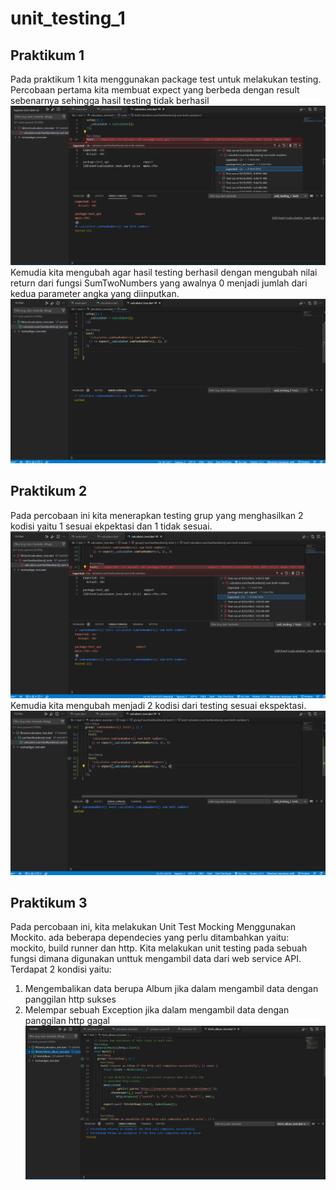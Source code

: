 # unit_testing_1


## Praktikum 1

Pada praktikum 1 kita menggunakan package test untuk melakukan testing. Percobaan pertama kita membuat expect yang berbeda dengan result sebenarnya sehingga hasil testing tidak berhasil
![screenshoot unit_testing_1](images/failed_1.png)
Kemudia kita mengubah agar hasil testing berhasil dengan mengubah nilai return dari fungsi SumTwoNumbers yang awalnya 0 menjadi jumlah dari kedua parameter angka yang diinputkan.
![screenshoot unit_testing_1](images/success_1.png)

## Praktikum 2
Pada percobaan ini kita menerapkan testing grup yang menghasilkan 2 kodisi yaitu 1 sesuai ekpektasi dan 1 tidak sesuai.
![screenshoot unit_testing_1](images/failed_2.png)
Kemudia kita mengubah menjadi 2 kodisi dari testing sesuai ekspektasi.
![screenshoot unit_testing_1](images/success_2.png)

## Praktikum 3
Pada percobaan ini, kita melakukan Unit Test Mocking Menggunakan Mockito. ada beberapa dependecies yang perlu ditambahkan yaitu: mockito, build runner dan http. Kita melakukan unit testing pada sebuah fungsi dimana digunakan unttuk mengambil data dari web service API. Terdapat 2 kondisi yaitu: 
1. Mengembalikan data berupa Album jika dalam mengambil data dengan panggilan http sukses
2. Melempar sebuah Exception jika dalam mengambil data dengan panggilan http gagal
![screenshoot unit_testing_1](images/success_3.png)


